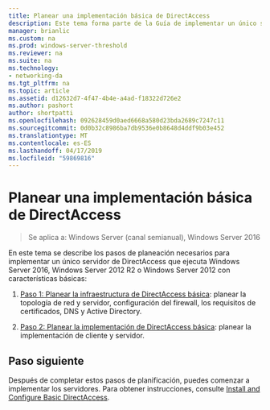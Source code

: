 ```yaml
---
title: Planear una implementación básica de DirectAccess
description: Este tema forma parte de la Guía de implementar un único servidor de DirectAccess mediante el Asistente de iniciado para Windows Server 2016
manager: brianlic
ms.custom: na
ms.prod: windows-server-threshold
ms.reviewer: na
ms.suite: na
ms.technology:
- networking-da
ms.tgt_pltfrm: na
ms.topic: article
ms.assetid: d12632d7-4f47-4b4e-a4ad-f18322d726e2
ms.author: pashort
author: shortpatti
ms.openlocfilehash: 092628459d0aed6668a580d23bda2689c7247c11
ms.sourcegitcommit: 0d0b32c8986ba7db9536e0b8648d4ddf9b03e452
ms.translationtype: MT
ms.contentlocale: es-ES
ms.lasthandoff: 04/17/2019
ms.locfileid: "59869816"
---
```

# <a name="plan-a-basic-directaccess-deployment"></a>Planear una implementación básica de DirectAccess

>Se aplica a: Windows Server (canal semianual), Windows Server 2016

En este tema se describe los pasos de planeación necesarios para implementar un único servidor de DirectAccess que ejecuta Windows Server 2016, Windows Server 2012 R2 o Windows Server 2012 con características básicas:  
  
1.  [Paso 1: Planear la infraestructura de DirectAccess básica](da-basic-plan-s1-infrastructure.md): planear la topología de red y servidor, configuración del firewall, los requisitos de certificados, DNS y Active Directory.  
  
2.  [Paso 2: Planear la implementación de DirectAccess básica](da-basic-plan-s2-deployment.md): planear la implementación de cliente y servidor.  
  
## <a name="next-step"></a>Paso siguiente  
Después de completar estos pasos de planificación, puedes comenzar a implementar los servidores. Para obtener instrucciones, consulte [Install and Configure Basic DirectAccess](Install-and-Configure-Basic-DirectAccess.md).  
  


